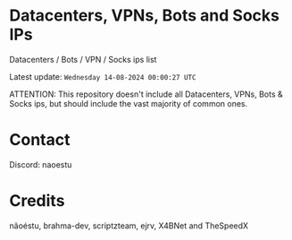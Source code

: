 # Datacenters, VPNs, Bots and Socks IPs
 
Datacenters / Bots / VPN / Socks ips list

Latest update: `Wednesday 14-08-2024 00:00:27 UTC` 

ATTENTION: This repository doesn't include all Datacenters, VPNs, Bots & Socks ips, 
but should include the vast majority of common ones.

# Contact
Discord: naoestu

# Credits
nãoéstu, brahma-dev, scriptzteam, ejrv, X4BNet and TheSpeedX

